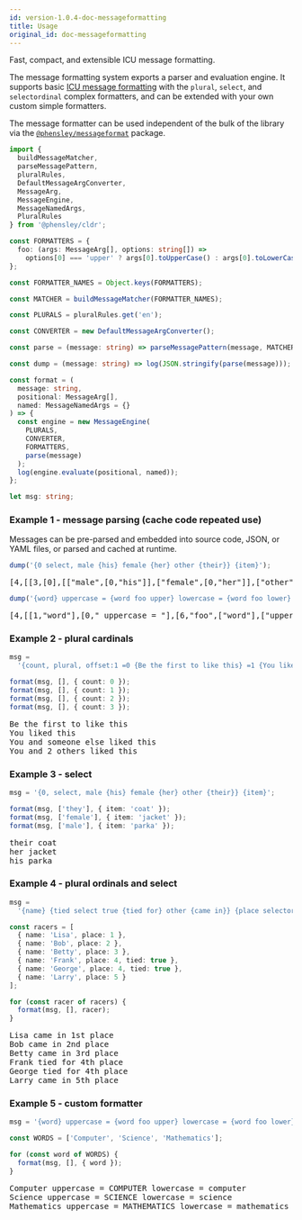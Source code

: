 ```yaml
---
id: version-1.0.4-doc-messageformatting
title: Usage
original_id: doc-messageformatting
---
```


Fast, compact, and extensible ICU message formatting.

The message formatting system exports a parser and evaluation engine. It supports basic [ICU message formatting](https://unicode-org.github.io/icu-docs/apidoc/released/icu4j/com/ibm/icu/text/MessageFormat.html) with the `plural`, `select`, and `selectordinal` complex formatters, and can be extended with your own custom simple formatters.

The message formatter can be used independent of the bulk of the library via the [`@phensley/messageformat`](https://www.npmjs.com/package/@phensley/messageformat) package.

```typescript
import {
  buildMessageMatcher,
  parseMessagePattern,
  pluralRules,
  DefaultMessageArgConverter,
  MessageArg,
  MessageEngine,
  MessageNamedArgs,
  PluralRules
} from '@phensley/cldr';

const FORMATTERS = {
  foo: (args: MessageArg[], options: string[]) =>
    options[0] === 'upper' ? args[0].toUpperCase() : args[0].toLowerCase()
};

const FORMATTER_NAMES = Object.keys(FORMATTERS);

const MATCHER = buildMessageMatcher(FORMATTER_NAMES);

const PLURALS = pluralRules.get('en');

const CONVERTER = new DefaultMessageArgConverter();

const parse = (message: string) => parseMessagePattern(message, MATCHER);

const dump = (message: string) => log(JSON.stringify(parse(message)));

const format = (
  message: string,
  positional: MessageArg[],
  named: MessageNamedArgs = {}
) => {
  const engine = new MessageEngine(
    PLURALS,
    CONVERTER,
    FORMATTERS,
    parse(message)
  );
  log(engine.evaluate(positional, named));
};

let msg: string;
```

### Example 1 - message parsing (cache code repeated use)

Messages can be pre-parsed and embedded into source code, JSON, or YAML files, or parsed and cached at runtime.

```typescript
dump('{0 select, male {his} female {her} other {their}} {item}');
```
<pre class="output">
[4,[[3,[0],[["male",[0,"his"]],["female",[0,"her"]],["other",[0,"their"]]]],[0," "],[1,"item"]]]
</pre>


```typescript
dump('{word} uppercase = {word foo upper} lowercase = {word foo lower}');
```
<pre class="output">
[4,[[1,"word"],[0," uppercase = "],[6,"foo",["word"],["upper"]],[0," lowercase = "],[6,"foo",["word"],["lower"]]]]
</pre>


### Example 2 - plural cardinals

```typescript
msg =
  '{count, plural, offset:1 =0 {Be the first to like this} =1 {You liked this} one {You and someone else liked this} other {You and # others liked this}}';

format(msg, [], { count: 0 });
format(msg, [], { count: 1 });
format(msg, [], { count: 2 });
format(msg, [], { count: 3 });
```
<pre class="output">
Be the first to like this
You liked this
You and someone else liked this
You and 2 others liked this
</pre>


### Example 3 - select

```typescript
msg = '{0, select, male {his} female {her} other {their}} {item}';

format(msg, ['they'], { item: 'coat' });
format(msg, ['female'], { item: 'jacket' });
format(msg, ['male'], { item: 'parka' });
```
<pre class="output">
their coat
her jacket
his parka
</pre>


### Example 4 - plural ordinals and select

```typescript
msg =
  '{name} {tied select true {tied for} other {came in}} {place selectordinal one {#st} two {#nd} few {#rd} other {#th}} place';

const racers = [
  { name: 'Lisa', place: 1 },
  { name: 'Bob', place: 2 },
  { name: 'Betty', place: 3 },
  { name: 'Frank', place: 4, tied: true },
  { name: 'George', place: 4, tied: true },
  { name: 'Larry', place: 5 }
];

for (const racer of racers) {
  format(msg, [], racer);
}
```
<pre class="output">
Lisa came in 1st place
Bob came in 2nd place
Betty came in 3rd place
Frank tied for 4th place
George tied for 4th place
Larry came in 5th place
</pre>


### Example 5 - custom formatter

```typescript
msg = '{word} uppercase = {word foo upper} lowercase = {word foo lower}';

const WORDS = ['Computer', 'Science', 'Mathematics'];

for (const word of WORDS) {
  format(msg, [], { word });
}
```
<pre class="output">
Computer uppercase = COMPUTER lowercase = computer
Science uppercase = SCIENCE lowercase = science
Mathematics uppercase = MATHEMATICS lowercase = mathematics
</pre>

